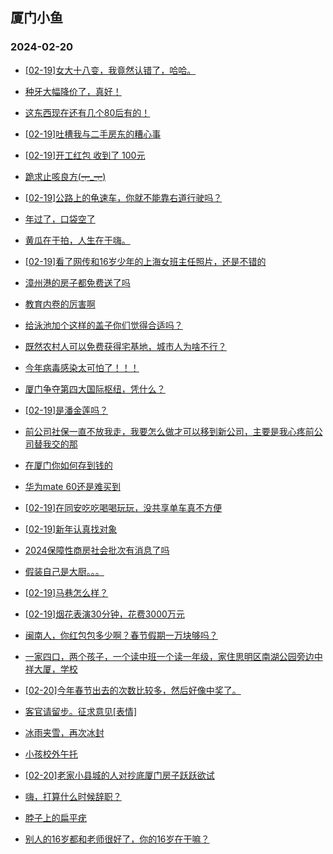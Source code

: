 ## 厦门小鱼 
### 2024-02-20

+ [[02-19]女大十八变，我竟然认错了，哈哈。](http://bbs.xmfish.com/read-htm-tid-18147784.html)

+ [种牙大幅降价了，真好！](http://bbs.xmfish.com/read-htm-tid-18147863.html)

+ [这东西现在还有几个80后有的！](http://bbs.xmfish.com/read-htm-tid-18147901.html)

+ [[02-19]吐槽我与二手房东的糟心事](http://bbs.xmfish.com/read-htm-tid-18147781.html)

+ [[02-19]开工红包 收到了 100元](http://bbs.xmfish.com/read-htm-tid-18147904.html)

+ [跪求止咳良方(┯_┯)](http://bbs.xmfish.com/read-htm-tid-18147895.html)

+ [[02-19]公路上的龟速车，你就不能靠右道行驶吗？](http://bbs.xmfish.com/read-htm-tid-18147795.html)

+ [年过了，口袋空了](http://bbs.xmfish.com/read-htm-tid-18147804.html)

+ [黄瓜在于拍，人生在于嗨。](http://bbs.xmfish.com/read-htm-tid-18147856.html)

+ [[02-19]看了网传和16岁少年的上海女班主任照片，还是不错的](http://bbs.xmfish.com/read-htm-tid-18147965.html)

+ [漳州港的房子都免费送了吗](http://bbs.xmfish.com/read-htm-tid-18148043.html)

+ [教育内卷的厉害啊](http://bbs.xmfish.com/read-htm-tid-18148010.html)

+ [给泳池加个这样的盖子你们觉得合适吗？](http://bbs.xmfish.com/read-htm-tid-18147882.html)

+ [既然农村人可以免费获得宅基地，城市人为啥不行？](http://bbs.xmfish.com/read-htm-tid-18148058.html)

+ [今年病毒感染太可怕了！！！](http://bbs.xmfish.com/read-htm-tid-18148127.html)

+ [厦门争夺第四大国际枢纽，凭什么？](http://bbs.xmfish.com/read-htm-tid-18148131.html)

+ [[02-19]是潘金莲吗？](http://bbs.xmfish.com/read-htm-tid-18148003.html)

+ [前公司社保一直不放我走，我要怎么做才可以移到新公司，主要是我心疼前公司替我交的那](http://bbs.xmfish.com/read-htm-tid-18147969.html)

+ [在厦门你如何存到钱的](http://bbs.xmfish.com/read-htm-tid-18148088.html)

+ [华为mate 60还是难买到](http://bbs.xmfish.com/read-htm-tid-18148176.html)

+ [[02-19]在同安吃吃喝喝玩玩，没共享单车真不方便](http://bbs.xmfish.com/read-htm-tid-18147968.html)

+ [[02-19]新年认真找对象](http://bbs.xmfish.com/read-htm-tid-18148002.html)

+ [2024保障性商房社会批次有消息了吗](http://bbs.xmfish.com/read-htm-tid-18148008.html)

+ [假装自己是大厨。。。](http://bbs.xmfish.com/read-htm-tid-18148076.html)

+ [[02-19]马巷怎么样？](http://bbs.xmfish.com/read-htm-tid-18148055.html)

+ [[02-19]烟花表演30分钟，花费3000万元](http://bbs.xmfish.com/read-htm-tid-18148081.html)

+ [闽南人，你红包包多少啊？春节假期一万块够吗？](http://bbs.xmfish.com/read-htm-tid-18148266.html)

+ [一家四口，两个孩子，一个读中班一个读一年级，家住思明区南湖公园旁边中祥大厦，学校](http://bbs.xmfish.com/read-htm-tid-18148492.html)

+ [[02-20]今年春节出去的次数比较多，然后好像中奖了。](http://bbs.xmfish.com/read-htm-tid-18148560.html)

+ [客官请留步。征求意见[表情]](http://bbs.xmfish.com/read-htm-tid-18148106.html)

+ [冰雨夹雪，再次冰封](http://bbs.xmfish.com/read-htm-tid-18148181.html)

+ [小孩校外午托](http://bbs.xmfish.com/read-htm-tid-18148253.html)

+ [[02-20]老家小县城的人对抄底厦门房子跃跃欲试](http://bbs.xmfish.com/read-htm-tid-18148438.html)

+ [嗨，打算什么时候辞职？](http://bbs.xmfish.com/read-htm-tid-18148433.html)

+ [脖子上的扁平疣](http://bbs.xmfish.com/read-htm-tid-18148357.html)

+ [别人的16岁都和老师很好了，你的16岁在干嘛？](http://bbs.xmfish.com/read-htm-tid-18148146.html)

